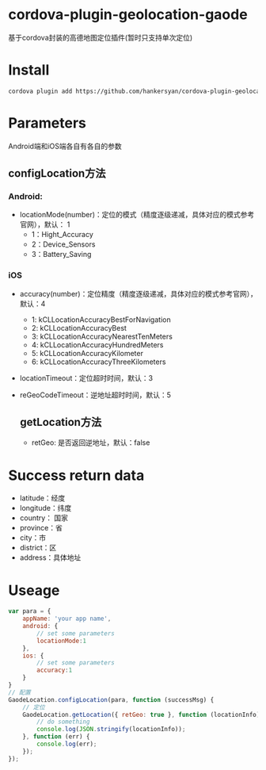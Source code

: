 # cordova-plugin-geolocation-gaode

基于cordova封装的高德地图定位插件(暂时只支持单次定位)

# Install

```bash
cordova plugin add https://github.com/hankersyan/cordova-plugin-geolocation-gaode --variable ANDROIDKEY=YOU_ANDROIDKEY --variable IOSKEY=YOU_IOSKEY
```

# Parameters

Android端和iOS端各自有各自的参数

## configLocation方法

### Android:

- locationMode(number)：定位的模式（精度逐级递减，具体对应的模式参考官网），默认： 1
  - 1：Hight_Accuracy
  - 2：Device_Sensors
  - 3：Battery_Saving

### iOS

- accuracy(number)：定位精度（精度逐级递减，具体对应的模式参考官网），默认：4
  - 1: kCLLocationAccuracyBestForNavigation
  - 2: kCLLocationAccuracyBest
  - 3: kCLLocationAccuracyNearestTenMeters
  - 4: kCLLocationAccuracyHundredMeters
  - 5: kCLLocationAccuracyKilometer
  - 6: kCLLocationAccuracyThreeKilometers
- locationTimeout：定位超时时间，默认：3
- reGeoCodeTimeout：逆地址超时时间，默认：5

  ## getLocation方法

  - retGeo: 是否返回逆地址，默认：false

# Success return data

- latitude：经度
- longitude：纬度
- country： 国家
- province：省
- city：市
- district：区
- address：具体地址

# Useage

```Javascript
var para = {
	appName: 'your app name',
	android: {
		// set some parameters
		locationMode:1
	},
	ios: {
		// set some parameters
		accuracy:1
	}
}
// 配置
GaodeLocation.configLocation(para, function (successMsg) {
	// 定位
	GaodeLocation.getLocation({ retGeo: true }, function (locationInfo) {
		// do something
		console.log(JSON.stringify(locationInfo));
	}, function (err) {
		console.log(err);
	});
});
```
